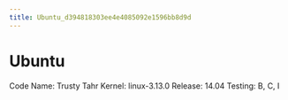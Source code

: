 ```yaml
---
title: Ubuntu_d394818303ee4e4085092e1596bb8d9d
---
```


# Ubuntu

Code Name: Trusty Tahr
Kernel: linux-3.13.0
Release: 14.04
Testing: B, C, I